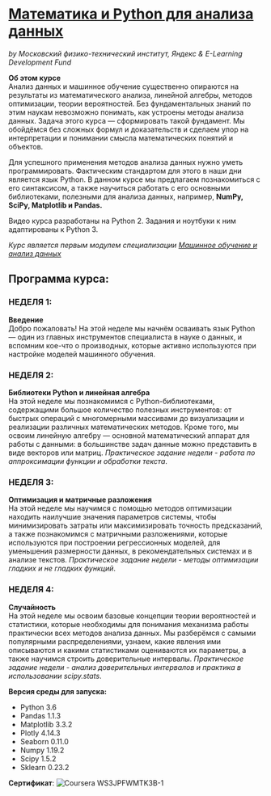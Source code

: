 #       [Математика и Python для анализа данных](https://www.coursera.org/learn/mathematics-and-python/home/info)
*by Московский физико-технический институт, Яндекс & E-Learning Development Fund*

**Об этом курсе**  
Анализ данных и машинное обучение существенно опираются на результаты из математического анализа, линейной алгебры, методов оптимизации, теории вероятностей. Без фундаментальных знаний по этим наукам невозможно понимать, как устроены методы анализа данных. Задача этого курса — сформировать такой фундамент. Мы обойдёмся без сложных формул и доказательств и сделаем упор на интерпретации и понимании смысла математических понятий и объектов. 

Для успешного применения методов анализа данных нужно уметь программировать. Фактическим стандартом для этого в наши дни является язык Python. В данном курсе мы предлагаем познакомиться с его синтаксисом, а также научиться работать с его основными библиотеками, полезными для анализа данных, например, **NumPy, SciPy, Matplotlib и Pandas.**

Видео курса разработаны на Python 2. Задания и ноутбуки к ним адаптированы к Python 3.

*Курс является первым модулем специализации [Машинное обучение и анализ данных](https://www.coursera.org/specializations/machine-learning-data-analysis)*

## Программа курса:
### НЕДЕЛЯ 1:
**Введение**  
Добро пожаловать! На этой неделе мы начнём осваивать язык Python — один из главных инструментов специалиста в науке о данных, и вспомним кое-что о производных, которые активно используются при настройке моделей машинного обучения.

### НЕДЕЛЯ 2:
**Библиотеки Python и линейная алгебра**    
На этой неделе мы познакомимся с Python-библиотеками, содержащими большое количество полезных инструментов: от быстрых операций с многомерными массивами до визуализации и реализации различных математических методов. Кроме того, мы освоим линейную алгебру — основной математический аппарат для работы с данными: в большинстве задач данные можно представить в виде векторов или матриц. *Практическое задание недели - работа по аппроксимации функции и обработки текста*.

### НЕДЕЛЯ 3:
**Оптимизация и матричные разложения**  
На этой неделе мы научимся с помощью методов оптимизации находить наилучшие значения параметров системы, чтобы минимизировать затраты или максимизировать точность предсказаний, а также познакомимся с матричными разложениями, которые используются при построении регрессионных моделей, для уменьшения размерности данных, в рекомендательных системах и в анализе текстов. *Практическое задание недели - методы оптимизации гладких и не гладких функций*.

### НЕДЕЛЯ 4:
**Случайность**  
На этой неделе мы освоим базовые концепции теории вероятностей и статистики, которые необходимы для понимания механизма работы практически всех методов анализа данных. Мы разберёмся с самыми популярными распределениями, узнаем, какие явления ими описываются и какими статистиками оцениваются их параметры, а также научимся строить доверительные интервалы. *Практическое задание недели - анализ доверительных интервалов и практика в использовании scipy.stats*.

**Версия среды для запуска:**
- Python 3.6
- Pandas 1.1.3
- Matplotlib 3.3.2
- Plotly 4.14.3
- Seaborn 0.11.0
- Numpy 1.19.2
- Scipy 1.5.2
- Sklearn 0.23.2

**Сертификат**:
![Coursera WS3JPFWMTK3B-1](https://user-images.githubusercontent.com/75040556/120051394-1e54d400-c029-11eb-9cc8-9f71e8ef3ed7.png)

